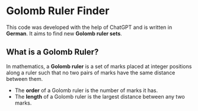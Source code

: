 # Golomb Ruler Finder

This code was developed with the help of ChatGPT and is written in **German**. It aims to find new **Golomb ruler sets**.

## What is a Golomb Ruler?

In mathematics, a **Golomb ruler** is a set of marks placed at integer positions along a ruler such that no two pairs of marks have the same distance between them. 

- The **order** of a Golomb ruler is the number of marks it has.
- The **length** of a Golomb ruler is the largest distance between any two marks.

